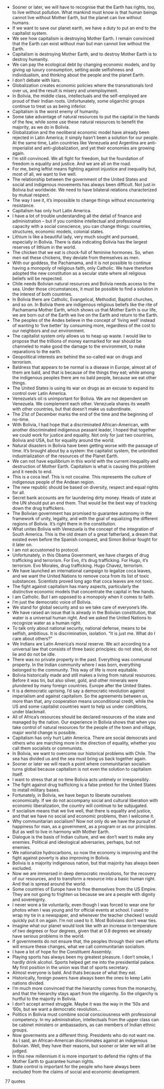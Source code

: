  - Sooner or later, we will have to recognise that the Earth has rights, too, to live without pollution. What mankind must know is that human beings cannot live without Mother Earth, but the planet can live without humans.
 - If we want to save our planet earth, we have a duty to put an end to the capitalist system.
 - We see how capitalism is destroying Mother Earth. I remain convinced that the Earth can exist without man but man cannot live without the Earth.
 - Capitalism is destroying Mother Earth, and to destroy Mother Earth is to destroy humanity.
 - We can pay the ecological debt by changing economic models, and by giving up luxury consumption, setting aside selfishness and individualism, and thinking about the people and the planet Earth.
 - I don’t debate with liars.
 - Globalization creates economic policies where the transnationals lord over us, and the result is misery and unemployment.
 - In Bolivia, the middle class, intellectuals and the self-employed are proud of their Indian roots. Unfortunately, some oligarchic groups continue to treat us as being inferior.
 - Capitalism is the worst enemy of humanity.
 - Some take advantage of natural resources to put the capital in the hands of the few, while some use these natural resources to benefit the majority, as we do in Bolivia.
 - Globalization and the neoliberal economic model have already been rejected in Latin America; it simply hasn’t been a solution for our people. At the same time, Latin countries like Venezuela and Argentina are anti-imperialist and anti-globalization, and yet their economies are growing again.
 - I’m still convinced. We all fight for freedom, but the foundation of freedom is equality and justice. And we are all on the road.
 - For me, being leftist means fighting against injustice and inequality but, most of all, we want to live well.
 - The relationship between the government of the United States and social and indigenous movements has always been difficult. Not just in Bolivia but worldwide. We need to have bilateral relations characterized by mutual respect.
 - The way I see it, it’s impossible to change things without encountering resistance.
 - Capitalism has only hurt Latin America.
 - I have a lot of trouble understanding all the detail of finance and administration – but if you combine intellectual and professional capacity with a social conscience, you can change things: countries, structures, economic models, colonial states.
 - Lithium is like a beautiful lady, very much sought and pursued, especially in Bolivia. There is data indicating Bolivia has the largest reserves of lithium in the world.
 - The chicken that we eat is chock-full of feminine hormones. So, when men eat these chickens, they deviate from themselves as men.
 - With our goddess, the Pachamama, and it is not possible to continue having a monopoly of religious faith, only Catholic. We have therefore adopted the new constitution as a secular state where all religious beliefs will be respected.
 - Chile needs Bolivian natural resources and Bolivia needs access to the sea. Under those circumstances, it must be possible to find a solution in the interest of both countries.
 - In Bolivia there are Catholic, Evangelical, Methodist, Baptist churches, and so on. In Bolivia there are indigenous religious beliefs like the rite of Pachamama Mother Earth, which shows us that Mother Earth is our life, we are born out of the Earth we live on the Earth and return to the Earth.
 - The peoples of the Andes believe in the concept of ‘living well’ instead of wanting to ‘live better’ by consuming more, regardless of the cost to our neighbors and our environment.
 - The capitalist system only allows us to heap up waste. I would like to propose that the trillions of money earmarked for war should be channeled to make good the damage to the environment, to make reparations to the earth.
 - Geopolitical interests are behind the so-called war on drugs and terrorism.
 - Baldness that appears to be normal is a disease in Europe, almost all of them are bald, and that is because of the things they eat; while among the indigenous peoples there are no bald people, because we eat other things.
 - The United States is using its war on drugs as an excuse to expand its control over Latin America.
 - Venezuela’s oil is unimportant for Bolivia. We are not dependent on Venezuela. We complement each other. Venezuela shares its wealth with other countries, but that doesn’t make us subordinate.
 - The 21st of December marks the end of the time and the beginning of no-time.
 - With Bolivia, I had hope that a discriminated African-American, with another discriminated indigenous peasant leader, I hoped that together we could work for justice and equality. Not only for just two countries, Bolivia and USA, but for equality around the world.
 - Natural disasters in Bolivia have been getting worse with the passage of time. It’s brought about by a system: the capitalist system, the unbridled industrialization of the resources of the Planet Earth.
 - We can not have equilibrium in this world with the current inequality and destruction of Mother Earth. Capitalism is what is causing this problem and it needs to end.
 - This is a coca leaf. This is not cocaine. This represents the culture of indigenous people of the Andean region.
 - The new republic should be based on diversity, respect and equal rights for all.
 - Secret bank accounts are for laundering dirty money. Heads of state at the UN should put an end them. That would be the best way of tracking down the drug traffickers.
 - The Bolivian government has promised to guarantee autonomy in the framework of unity, legality, and with the goal of equalizing the different regions of Bolivia. It’s right there in the constitution.
 - What unites Bolivia with Venezuela is the concept of the integration of South America. This is the old dream of a great fatherland, a dream that existed even before the Spanish conquest, and Simon Bolivar fought for it later on.
 - I am not accustomed to protocol.
 - Unfortunately, in this Obama Government, we have charges of drug trafficking and terrorism. For Evo, it’s drug trafficking. For Hugo, it’s terrorism. Evo Morales, drug trafficking. Hugo Chavez, terrorism.
 - We have launched an international campaign to legalize coca leaves, and we want the United Nations to remove coca from its list of toxic substances. Scientists proved long ago that coca leaves are not toxic.
 - The fight against capitalism has many aspects, particularly the distinctive economic models that concentrate the capital in few hands.
 - I am Catholic. But I am opposed to a monopoly when it comes to faith.
 - I’m just the democratic voice of Bolivia.
 - We stand for global security and so we take care of everyone’s life.
 - We have raised an issue that is already in the Bolivian constitution, that water is a universal human right. And we asked the United Nations to recognize water as a human right.
 - To talk only about national security, national defense, means to be selfish, ambitious. It is discrimination, isolation. “It is just me. What do I care about others?”
 - We Indians are Latin America’s moral reserve. We act according to a universal law that consists of three basic principles: do not steal, do not lie and do not be idle.
 - There was no private property in the past. Everything was communal property. In the Indian community where I was born, everything belonged to the community. This way of life is more equitable.
 - Bolivia historically made and still makes a living from natural resources. Before it was tin, but also silver, gold, and other minerals were plundered by many foreign countries. Europe after the United States.
 - It is a democratic uprising. I’d say a democratic revolution against imperialism and against capitalism. So the agreements between us, more than that, any cooperation means unconditional credit, while the US and some capitalist countries want to help us under conditions, under blackmail.
 - All of Africa’s resources should be declared resources of the state and managed by the nation. Our experience in Bolivia shows that when you take control of natural resources for the people of the town and village, major world change is possible.
 - Capitalism has only hurt Latin America. There are social democrats and others who are marching more in the direction of equality, whether you call them socialists or communists.
 - In Bolivia, we want to overcome our historical problems with Chile. The sea has divided us and the sea must bring us back together again.
 - Sooner or later we will reach a point where communitarian socialism turns global because capitalism is not even the solution to capitalism itself.
 - I want to stress that at no time Bolivia acts untimely or irresponsibly.
 - The fight against drug trafficking is a false pretext for the United States to install military bases.
 - Fortunately, in Bolivia, we have begun to liberate ourselves economically. If we do not accompany social and cultural liberation with economic liberalization, the country will continue to be subjugated.
 - If socialism means that we live well, that there is equality and justice, and that we have no social and economic problems, then I welcome it.
 - Why communitarian socialism? Now not only do we have the pursuit of happiness for man, as a government, as a program or as our principles. But as well to live in harmony with Mother Earth.
 - Dialogue is the basis of Indian culture, and we don’t want to make any enemies. Political and ideological adversaries, perhaps, but not enemies.
 - We nationalize hydrocarbons, so now the economy is improving and the fight against poverty is also improving in Bolivia.
 - Bolivia is a majority indigenous nation, but that majority has always been excluded.
 - Now we are immersed in deep democratic revolutions, for the recovery of our resources, and to transform a resource into a basic human right. And that is spread around the world.
 - Some countries of Europe have to free themselves from the US Empire. They are not going to frighten us because we are a people with dignity and sovereignty.
 - I never wore a tie voluntarily, even though I was forced to wear one for photos when I was young and for official events at school. I used to wrap my tie in a newspaper, and whenever the teacher checked I would quickly put it on again. I’m not used to it. Most Bolivians don’t wear ties.
 - Imagine what our planet would look like with an increase in temperature of two degrees or four degrees, given that at 0.8 degrees we already have serious problems in the world.
 - If governments do not ensure that, the peoples through their own efforts will ensure these changes, what we call communitarian socialism.
 - I have a lot of hope for the Constituent Assembly.
 - Playing sports has always been my greatest pleasure. I don’t smoke, I hardly drink alcohol. Sports helped get me into the presidential palace. My first position in the union was that of sports secretary.
 - Almost everyone is bald. And thats because of what they eat.
 - Historically, foreign powers have always been the ones to keep Latin nations divided.
 - I’m much more convinced that the hierarchy comes from the monarchy, and that the hierarchy stays apart from the oligarchy. So the oligarchy is hurtful to the majority in Bolivia.
 - I don’t accept armed struggle. Maybe it was the way in the ’50s and ’60s, but we want a democratic revolution...
 - Politics in Bolivia must combine social consciousness with professional competency. In my administration, intellectuals from the upper class can be cabinet ministers or ambassadors, as can members of Indian ethnic groups.
 - Now goverments are a different thing. Presidents who do not want me. As I said, an African-American discriminates against an indigenous Bolivian. Well, they have their reasons, but sooner or later we will all be judged.
 - In this new millennium it is more important to defend the rights of the Mother Earth to guarantee human rights.
 - State control is important for the people who have always been excluded from the claims of social and economic development.

77 quotes